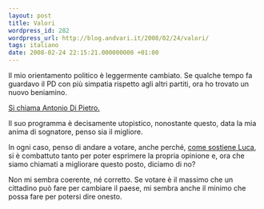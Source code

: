 ```yaml
---
layout: post
title: Valori
wordpress_id: 282
wordpress_url: http://blog.andvari.it/2008/02/24/valori/
tags: italiano
date: 2008-02-24 22:15:21.000000000 +01:00
---
```

Il mio orientamento politico è leggermente cambiato. Se qualche tempo fa guardavo il PD con più simpatia rispetto agli altri partiti, ora ho trovato un nuovo beniamino.

<a href="http://italiadeivalori.antoniodipietro.com/elezioni/index.php">Si chiama Antonio Di Pietro.</a>

Il suo programma è decisamente utopistico, nonostante questo, data la mia anima di sognatore, penso sia il migliore.

In ogni caso, penso di andare a votare, anche perché, <a href="http://www.lucasartoni.com/2008/02/23/giusto-un-paio-di-cose/">come sostiene Luca</a>, si è combattuto tanto per poter esprimere la propria opinione e, ora che siamo chiamati a migliorare questo posto, diciamo di no?

Non mi sembra coerente, né corretto. Se votare è il massimo che un cittadino può fare per cambiare il paese, mi sembra anche il minimo che possa fare per potersi dire onesto.
